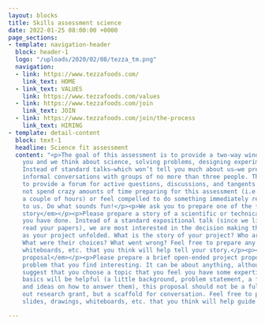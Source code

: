 ```yaml
---
layout: blocks
title: Skills assessment science
date: 2022-01-25 08:00:00 +0000
page_sections:
- template: navigation-header
  block: header-1
  logo: "/uploads/2020/02/08/tezza_tm.png"
  navigation:
  - link: https://www.tezzafoods.com/
    link_text: HOME
  - link_text: VALUES
    link: https://www.tezzafoods.com/values
  - link: https://www.tezzafoods.com/join
    link_text: JOIN
  - link: https://www.tezzafoods.com/join/the-process
    link_text: HIRING
- template: detail-content
  block: text-1
  headline: Science fit assessment
  content: "<p>The goal of this assessment is to provide a two-way window into how
    you and we think about science, solving problems, designing experiments, and communicating.
    Instead of standard talks—which won’t tell you much about us—we prefer to have
    informal conversations with groups of no more than three people. The intent is
    to provide a forum for active questions, discussions, and tangents. Please do
    not spend crazy amounts of time preparing for this assessment (i.e., more than
    a couple of hours) or feel compelled to do something immediately relevant or valuable
    to us. Do what sounds fun!</p><p>We ask you to prepare one of the following:</p><p><em>Project
    story</em></p><p>Please prepare a story of a scientific or technical project that
    you have done. Instead of a standard expositional talk (since we likely have already
    read your papers), we are most interested in the decision making that happened
    as your project unfolded. What is the story of your project? Who are the characters?
    What were their choices? What went wrong? Feel free to prepare any slides, drawings,
    whiteboards, etc. that you think will help tell your story.</p><p><em>Project
    proposal</em></p><p>Please prepare a brief open-ended project proposal on a scientific
    problem that you find interesting. It can be about anything, although we mildly
    suggest that you choose a topic that you feel you have some expertise in. Although
    basics will be helpful (a little background, problem statement, a few questions
    and ideas on how to answer them), this proposal should not be a fully fleshed
    out research grant, but a scaffold for conversation. Feel free to prepare any
    slides, drawings, whiteboards, etc. that you think will help guide us.</p>"

---
```

